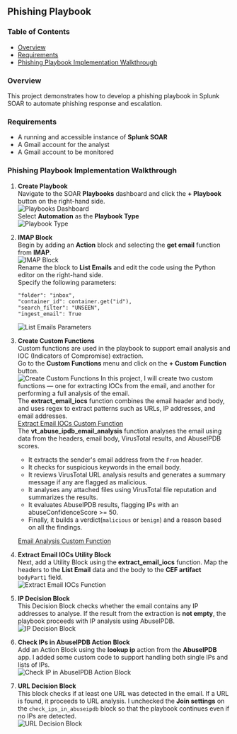 ## Phishing Playbook
### Table of Contents
- [Overview](#overview)  
- [Requirements](#requirements)  
- [Phishing Playbook Implementation Walkthrough](#phishing-playbook-implementation-walkthrough)
### Overview
This project demonstrates how to develop a phishing playbook in Splunk SOAR to automate phishing response and escalation.  

### Requirements
- A running and accessible instance of **Splunk SOAR**
- A Gmail account for the analyst
- A Gmail account to be monitored

### Phishing Playbook Implementation Walkthrough
1. **Create Playbook**  
   Navigate to the SOAR **Playbooks** dashboard and click the **+ Playbook** button on the right-hand side.   
   ![Playbooks Dashboard](images/playbook-dashboard.png)  
   Select **Automation** as the **Playbook Type**  
   ![Playbook Type](images/playbook-type.png)  
2. **IMAP Block**  
   Begin by adding an **Action** block and selecting the **get email** function from **IMAP**.  
   ![IMAP Block](images/imap-block.png)  
   Rename the block to **List Emails** and edit the code using the Python editor on the right-hand side.  
   Specify the following parameters:
   ```
   "folder": "inbox",
   "container_id": container.get("id"),
   "search_filter": "UNSEEN",
   "ingest_email": True
   ```
   ![List Emails Parameters](images/list-emails.png)  
3. **Create Custom Functions**  
   Custom functions are used in the playbook to support email analysis and IOC (Indicators of Compromise) extraction.  
   Go to the **Custom Functions** menu and click on the **+ Custom Function** button.  
   ![Create Custom Functions](images/create-custom-functions.png)
   In this project, I will create two custom functions — one for extracting IOCs from the email, and another for performing a full analysis of the email.  
   The **extract_email_iocs** function combines the email header and body, and uses regex to extract patterns such as URLs, IP addresses, and email addresses.  
   [Extract Email IOCs Custom Function](extract_email_iocs.txt)  
   The **vt_abuse_ipdb_email_analysis** function analyses the email using data from the headers, email body, VirusTotal results, and AbuseIPDB scores.
   - It extracts the sender's email address from the `From` header.
   - It checks for suspicious keywords in the email body.
   - It reviews VirusTotal URL analysis results and generates a summary message if any are flagged as malicious.
   - It analyses any attached files using VirusTotal file reputation and summarizes the results.
   - It evaluates AbuseIPDB results, flagging IPs with an abuseConfidenceScore >= 50.
   - Finally, it builds a verdict(`malicious` or `benign`) and a reason based on all the findings.  
     
   [Email Analysis Custom Function](vt_abuseipdb_email_analysis.txt)  
4. **Extract Email IOCs Utility Block**  
   Next, add a Utility Block using the **extract_email_iocs** function.  Map the headers to the **List Email** data and the body to the **CEF artifact** `bodyPart1` field.  
   ![Extract Email IOCs Function](images/extract_email_iocs_function.png)  
5. **IP Decision Block**   
   This Decision Block checks whether the email contains any IP addresses to analyse. If the result from the extraction is **not empty**, the playbook proceeds with IP analysis using AbuseIPDB.  
   ![IP Decision Block](images/ip-decision.png)  
6. **Check IPs in AbuseIPDB Action Block**  
   Add an Action Block using the **lookup ip** action from the **AbuseIPDB** app. I added some custom code to support handling both single IPs and lists of IPs.  
   ![Check IP in AbuseIPDB Action Block](images/abuseipdb-block.png)  
7. **URL Decision Block**  
   This block checks if at least one URL was detected in the email. If a URL is found, it proceeds to URL analysis. I unchecked the **Join settings** on the `check_ips_in_abuseipdb` block so that the playbook continues even if no IPs are detected.  
   ![URL Decision Block](images/url-decision.png)  
